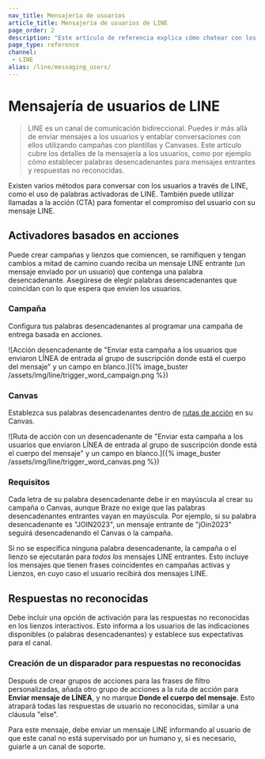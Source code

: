 ```yaml
---
nav_title: Mensajería de usuarios
article_title: Mensajería de usuarios de LINE
page_order: 2
description: "Este artículo de referencia explica cómo chatear con los usuarios utilizando campañas con plantillas y Canvases."
page_type: reference
channel:
 - LINE
alias: /line/messaging_users/
---
```


# Mensajería de usuarios de LINE

> LINE es un canal de comunicación bidireccional. Puedes ir más allá de enviar mensajes a los usuarios y entablar conversaciones con ellos utilizando campañas con plantillas y Canvases. Este artículo cubre los detalles de la mensajería a los usuarios, como por ejemplo cómo establecer palabras desencadenantes para mensajes entrantes y respuestas no reconocidas.

Existen varios métodos para conversar con los usuarios a través de LINE, como el uso de palabras activadoras de LINE. También puede utilizar llamadas a la acción (CTA) para fomentar el compromiso del usuario con su mensaje LINE.

## Activadores basados en acciones

Puede crear campañas y lienzos que comiencen, se ramifiquen y tengan cambios a mitad de camino cuando reciba un mensaje LINE entrante (un mensaje enviado por un usuario) que contenga una palabra desencadenante. Asegúrese de elegir palabras desencadenantes que coincidan con lo que espera que envíen los usuarios.

### Campaña

Configura tus palabras desencadenantes al programar una campaña de entrega basada en acciones.

![Acción desencadenante de "Enviar esta campaña a los usuarios que enviaron LÍNEA de entrada al grupo de suscripción donde está el cuerpo del mensaje" y un campo en blanco.]({% image_buster /assets/img/line/trigger_word_campaign.png %})

### Canvas

Establezca sus palabras desencadenantes dentro de [rutas de acción]({{site.baseurl}}/user_guide/engagement_tools/canvas/canvas_components/action_paths) en su Canvas.

![Ruta de acción con un desencadenante de "Enviar esta campaña a los usuarios que enviaron LÍNEA de entrada al grupo de suscripción donde está el cuerpo del mensaje" y un campo en blanco.]({% image_buster /assets/img/line/trigger_word_canvas.png %})

### Requisitos

Cada letra de su palabra desencadenante debe ir en mayúscula al crear su campaña o Canvas, aunque Braze no exige que las palabras desencadenantes entrantes vayan en mayúscula. Por ejemplo, si su palabra desencadenante es "JOIN2023", un mensaje entrante de "jOin2023" seguirá desencadenando el Canvas o la campaña.

Si no se especifica ninguna palabra desencadenante, la campaña o el lienzo se ejecutarán para *todos los* mensajes LINE entrantes. Esto incluye los mensajes que tienen frases coincidentes en campañas activas y Lienzos, en cuyo caso el usuario recibirá dos mensajes LINE.

## Respuestas no reconocidas

Debe incluir una opción de activación para las respuestas no reconocidas en los lienzos interactivos. Esto informa a los usuarios de las indicaciones disponibles (o palabras desencadenantes) y establece sus expectativas para el canal.

### Creación de un disparador para respuestas no reconocidas

Después de crear grupos de acciones para las frases de filtro personalizadas, añada otro grupo de acciones a la ruta de acción para **Enviar mensaje de LÍNEA**, y no marque **Donde el cuerpo del mensaje**. Esto atrapará todas las respuestas de usuario no reconocidas, similar a una cláusula "else".

Para este mensaje, debe enviar un mensaje LINE informando al usuario de que este canal no está supervisado por un humano y, si es necesario, guiarle a un canal de soporte.

